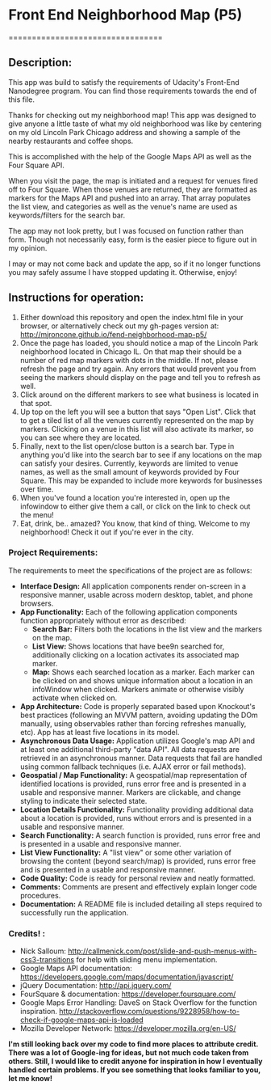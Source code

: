 # Front End Neighborhood Map (P5)
=================================

## Description:

  This app was build to satisfy the requirements of Udacity's Front-End Nanodegree program. You can find those requirements towards the end of this file.

  Thanks for checking out my neighborhood map! This app was designed to give anyone a little taste of what my old neighborhood was like by centering on my old Lincoln Park Chicago address and showing a sample of the nearby restaurants and coffee shops.

  This is accomplished with the help of the Google Maps API as well as the Four Square API.

  When you visit the page, the map is initiated and a request for venues fired off to Four Square. When those venues are returned, they are formatted as markers for the Maps API and pushed into an array. That array populates the list view, and categories as well as the venue's name are used as keywords/filters for the search bar.

  The app may not look pretty, but I was focused on function rather than form. Though not necessarily easy, form is the easier piece to figure out in my opinion.

  I may or may not come back and update the app, so if it no longer functions you may safely assume I have stopped updating it. Otherwise, enjoy!

## Instructions for operation:
  1. Either download this repository and open the index.html file in your browser, or alternatively check out my gh-pages version at: http://mjroncone.github.io/fend-neighborhood-map-p5/
  2. Once the page has loaded, you should notice a map of the Lincoln Park neighborhood located in Chicago IL. On that map their should be a number of red map markers with dots in the middle. If not, please refresh the page and try again. Any errors that would prevent you from seeing the markers should display on the page and tell you to refresh as well.
  3. Click around on the different markers to see what business is located in that spot.
  4. Up top on the left you will see a button that says "Open List". Click that to get a tiled list of all the venues currently represented on the map by markers. Clicking on a venue in this list will also activate its marker, so you can see where they are located.
  5. Finally, next to the list open/close button is a search bar. Type in anything you'd like into the search bar to see if any locations on the map can satisfy your desires. Currently, keywords are limited to venue names, as well as the small amount of keywords provided by Four Square. This may be expanded to include more keywords for businesses over time.
  6. When you've found a location you're interested in, open up the infowindow to either give them a call, or click on the link to check out the menu!
  7. Eat, drink, be.. amazed? You know, that kind of thing. Welcome to my neighborhood! Check it out if you're ever in the city.

### Project Requirements:
The requirements to meet the specifications of the project are as follows:
  * **Interface Design:**  All application components render on-screen in a responsive manner, usable across modern desktop, tablet, and phone browsers.
  * **App Functionality:** Each of the following application components function appropriately without error as described:
    * **Search Bar:** Filters both the locations in the list view and the markers on the map.
    * **List View:** Shows locations that have bee9n searched for, additionally clicking on a location activates its associated map marker.
    * **Map:** Shows each searched location as a marker. Each marker can be clicked on and shows unique information about a location in an infoWindow when clicked. Markers animate or otherwise visibly activate when clicked on.
  * **App Architecture:** Code is properly separated based upon Knockout's best practices (following an MVVM pattern, avoiding updating the DOm manually, using observables rather than forcing refreshes manually, etc). App has at least five locations in its model.
  * **Asynchronous Data Usage:** Application utilizes Google's map API and at least one additional third-party "data API". All data requests are retrieved in an asynchronous manner. Data requests that fail are handled using common fallback techniques (i.e. AJAX error or fail methods).
  * **Geospatial / Map Functionality:** A geospatial/map representation of identified locations is provided, runs error free and is presented in a usable and responsive manner. Markers are clickable, and change styling to indicate their selected state.
  * **Location Details Functionality:** Functionality providing additional data about a location is provided, runs without errors and is presented in a usable and responsive manner.
  * **Search Functionality:** A search function is provided, runs error free and is presented in a usable and responsive manner.
  * **List View Functionality:** A "list view" or some other variation of browsing the content (beyond search/map) is provided, runs error free and is presented in a usable and responsive manner.
  * **Code Quality:** Code is ready for personal review and neatly formatted.
  * **Comments:** Comments are present and effectively explain longer code procedures.
  * **Documentation:** A README file is included detailing all steps required to successfully run the application.

### Credits! :
  * Nick Salloum: http://callmenick.com/post/slide-and-push-menus-with-css3-transitions for help with sliding menu implementation.
  * Google Maps API documentation: https://developers.google.com/maps/documentation/javascript/
  * jQuery Documentation: http://api.jquery.com/
  * FourSquare & documentation: https://developer.foursquare.com/
  * Google Maps Error Handling: DaveS on Stack Overflow for the function inspiration. http://stackoverflow.com/questions/9228958/how-to-check-if-google-maps-api-is-loaded
  * Mozilla Developer Network: https://developer.mozilla.org/en-US/

  **I'm still looking back over my code to find more places to attribute credit. There was a lot of Google-ing for ideas, but not much code taken from others. Still, I would like to credit anyone for inspiration in how I eventually handled certain problems. If you see something that looks familiar to you, let me know!** 
